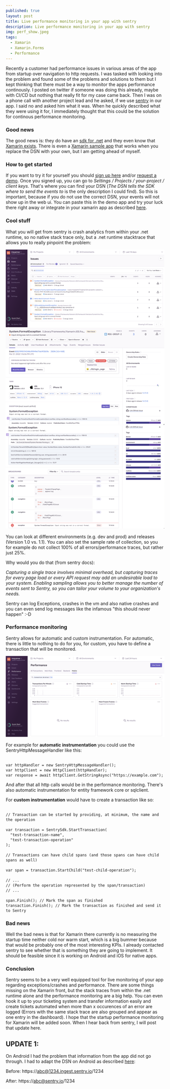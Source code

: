 ```yaml
---
published: true
layout: post
title: Live performance monitoring in your app with sentry
description: Live performance monitoring in your app with sentry
img: perf_show.jpeg
tags:
  - Xamarin
  - Xamarin.Forms
  - Performance
---
```

Recently a customer had performance issues in various areas of the app from startup over navigation to http requests. I was tasked with looking into the problem and found some of the problems and solutions to them but I kept thinking that there must be a way to monitor the apps performance continously. I posted on twitter if someone was doing this already, maybe with CI/CD but nothing that really fit for my case came back. Then I was on a phone call with another project lead and he asked, if we use [sentry](https://sentry.io) in our app. I said no and asked him what it was. When he quickly described what they were using it for, I immediately thought that this could be the solution for continous performance monitoring.

### Good news
The good news is: they do have an [sdk for .net](https://docs.sentry.io/platforms/dotnet/) and they even know that [Xamarin exists](https://docs.sentry.io/platforms/dotnet/guides/xamarin/).
There is even a [Xamarin sample app](https://github.com/getsentry/sentry-xamarin/tree/main/Samples) that works when you replace the DSN with your own, but I am getting ahead of myself.

### How to get started
If you want to try it for yourself you should [sign up here](https://sentry.io/signup/) and/or [request a demo](https://sentry.io/demo/). Once you signed up, you can go to _Settings / Projects / your-project / client keys_. That's where you can find your DSN (_The DSN tells the SDK where to send the events to_ is the only description I could find). So this is important, because if you do not use the correct DSN, your events will not show up in the web ui. You can paste this in the demo app and try your luck there right away or integrate in your xamarin app as described [here](https://docs.sentry.io/platforms/dotnet/guides/xamarin/).

### Cool stuff
What you will get from sentry is crash analytics from within your .net runtime, so no native stack trace only, but a .net runtime stacktrace that allows you to really pinpoint the problem:

![Crashes overview](../assets/img/exception_crash_overview.png)
![Exception detail](../assets/img/exception_detail.png)
![Breadcrumb](../assets/img/breadcrumb.png)

You can look at different environments (e.g. dev and prod) and releases (Version 1.0 vs. 1.1). You can also set the sample rate of collection, so you for example do not collect 100% of all errors/performance traces, but rather just 25%. 

Why would you do that (from sentry docs):

_Capturing a single trace involves minimal overhead, but capturing traces for every page load or every API request may add an undesirable load to your system.
Enabling sampling allows you to better manage the number of events sent to Sentry, so you can tailor your volume to your organization's needs._

Sentry can log Exceptions, crashes in the vm and also native crashes and you can even send log messages like the infamous "this should never happen" :-D

### Performance monitoring
Sentry allows for automatic and custom instrumentation. For automatic, there is little to nothing to do for you, for custom, you have to define a transaction that will be monitored.

![Performance](../assets/img/performance.png)

For example for **automatic instrumentation** you could use the SentryHttpMessageHandler like this:

```

var httpHandler = new SentryHttpMessageHandler();
var httpClient = new HttpClient(httpHandler);
var response = await httpClient.GetStringAsync("https://example.com");

```

And after that all http calls would be in the performance monitoring. There's also automatic instrumentation for entity framework core or sqlclient.

For **custom instrumentation** would have to create a transaction like so:

```

// Transaction can be started by providing, at minimum, the name and the operation

var transaction = SentrySdk.StartTransaction(
  "test-transaction-name",
  "test-transaction-operation"
);

// Transactions can have child spans (and those spans can have child spans as well)

var span = transaction.StartChild("test-child-operation");

// ...
// (Perform the operation represented by the span/transaction)
// ...

span.Finish(); // Mark the span as finished
transaction.Finish(); // Mark the transaction as finished and send it to Sentry

```

### Bad news
Well the bad news is that for Xamarin there currently is no measuring the startup time neither cold nor warm start, which is a big bummer because that would be probably one of the most interesting KPIs. I already contacted sentry to see whether that is something they are going to implement. It should be feasible since it is working on Android and iOS for native apps.

### Conclusion
Sentry seems to be a very well equipped tool for live monitoring of your app regarding exceptions/crashes and performance. There are some things missing on the Xamarin front, but the stack traces from within the .net runtime alone and the performance monitoring are a big help. You can even hook it up to your ticketing system and transfer information easily and create tickets automated when more than x occurences of an error are logged (Errors with the same stack trace are also grouped and appear as one entry in the dashboard).
I hope that the startup performance monitoring for Xamarin will be added soon. When I hear back from sentry, I will post that update here.


## UPDATE 1:
On Android I had the problem that information from the app did not go through. I had to adapt the DSN on Android as described [here](https://docs.sentry.io/platforms/dotnet/guides/xamarin/troubleshooting/):

Before: https://abc@1234.ingest.sentry.io/1234

After: https://abc@sentry.io/1234

